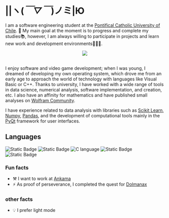 # ||ヽ(*￣▽￣*)ノミ|Ю
I am a software engineering student at the [Pontifical Catholic University of Chile](https://www.uc.cl/en). 🎯 My main goal at the moment is to progress and complete my studies📚, however, I am always willing to participate in projects and learn new work and development environments👨🏻‍💻.


<div align="center"><img src="https://github-readme-stats.vercel.app/api?username=3rdPix&show_icons=true&theme=catppuccin_latte&rank_icon=github&hide=stars"></div>
<br>

I enjoy software and video game development; when I was young, I dreamed of developing my own operating system, which drove me from an early age to approach the world of technology with languages like Visual Basic or C++. Thanks to university, I have worked with a wide range of tools in data science, numerical analysis, software implementation, and creation, etc. I also have an affinity for mathematics and have published small analyses on [Wolfram Community](https://community.wolfram.com/groups/-/m/t/2569841).

I have experience related to data analysis with libraries such as [Scikit Learn](https://scikit-learn.org/stable/index.html), [Numpy](https://numpy.org/), [Pandas](https://pandas.pydata.org/), and the development of computational tools mainly in the [PyQt](https://www.qt.io/qt-for-python) framework for user interfaces.



## Languages
![Static Badge](https://img.shields.io/badge/Python%203-FCE36C?style=for-the-badge&logo=python&logoColor=326A99)
![Static Badge](https://img.shields.io/badge/Wolfram_Language-FE0000?style=for-the-badge&logo=wolfram&logoColor=white)
![C language](https://img.shields.io/badge/language-blue?style=for-the-badge&logo=c&logoColor=white&labelColor=darkblue)
![Static Badge](https://img.shields.io/badge/ruby_on_rails-red?style=for-the-badge&logo=ruby)
![Static Badge](https://img.shields.io/badge/Visual_Basic-cyan?style=for-the-badge&logo=visual%20studio%20code&logoColor=blue)

### Fun facts
* ⚒️ I want to work at [Ankama](https://www.ankama.com/en)
* ⚡ As proof of perseverance, I completed the quest for [Dolmanax](https://www.dofuspourlesnoobs.com/calendrier-de-lalmanax.html)
### other facts
* 💡 I prefer light mode
